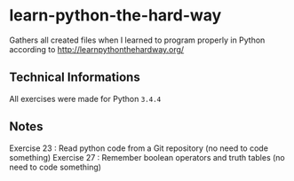learn-python-the-hard-way
=========================
Gathers all created files when I learned to program properly in Python according to http://learnpythonthehardway.org/

Technical Informations
----------------------

All exercises were made for Python `3.4.4`

Notes
-----

Exercise 23 : Read python code from a Git repository (no need to code something)
Exercise 27 : Remember boolean operators and truth tables (no need to code something)
